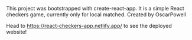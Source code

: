 This project was bootstrapped with create-react-app. 
It is a simple React checkers game, currently only for local matched.
Created by OscarPowell

Head to https://react-checkers-app.netlify.app/ to see the deployed website!
